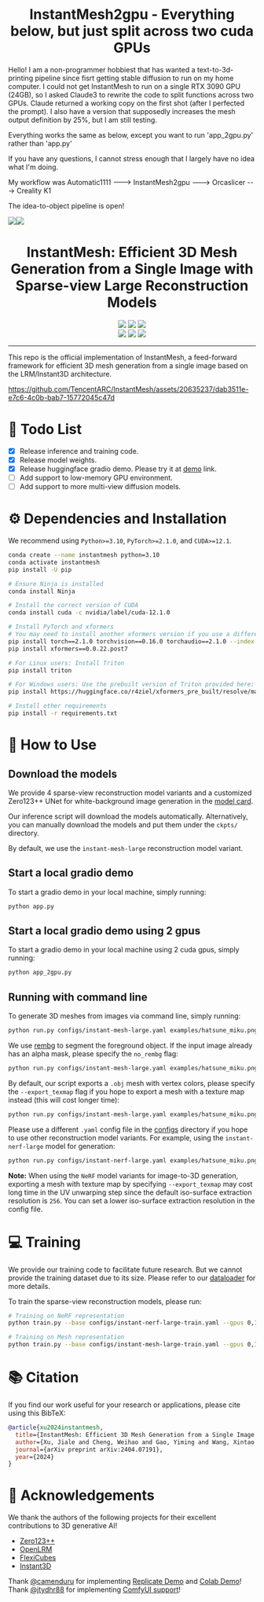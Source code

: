 <div align="center">
  
# InstantMesh2gpu - Everything below, but just split across two cuda GPUs

<div align="left">

Hello!  I am a non-programmer hobbiest that has wanted a text-to-3d-printing pipeline since fisrt getting stable diffusion to run on my home computer. I could not get InstantMesh to run on a single RTX 3090 GPU (24GB), so I asked Claude3 to rewrite the code to split functions across two GPUs.  Claude returned a working copy on the first shot (after I perfected the prompt).  I also have a version that supposedly increases the mesh output definition by 25%, but I am still testing.

Everything works the same as below, except you want to run 'app_2gpu.py' rather than 'app.py'

If you have any questions, I cannot stress enough that I largely have no idea what I'm doing.

My workflow was Automatic1111 ---> InstantMesh2gpu ---> Orcaslicer ---> Creality K1

The idea-to-object pipeline is open!

<img src="https://github.com/nattybones/InstantMesh2gpu/blob/main/assets/puppy_input.png"></a><img src="https://github.com/nattybones/InstantMesh2gpu/blob/main/assets/cute_puppy.jpg"></a>

<div align="center">

# InstantMesh: Efficient 3D Mesh Generation from a Single Image with Sparse-view Large Reconstruction Models

<a href="https://arxiv.org/abs/2404.07191"><img src="https://img.shields.io/badge/ArXiv-2404.07191-brightgreen"></a> 
<a href="https://huggingface.co/TencentARC/InstantMesh"><img src="https://img.shields.io/badge/%F0%9F%A4%97%20Model_Card-Huggingface-orange"></a> 
<a href="https://huggingface.co/spaces/TencentARC/InstantMesh"><img src="https://img.shields.io/badge/%F0%9F%A4%97%20Gradio%20Demo-Huggingface-orange"></a> <br>
<a href="https://replicate.com/camenduru/instantmesh"><img src="https://img.shields.io/badge/Demo-Replicate-blue"></a>
<a href="https://colab.research.google.com/github/camenduru/InstantMesh-jupyter/blob/main/InstantMesh_jupyter.ipynb"><img src="https://colab.research.google.com/assets/colab-badge.svg"></a>
<a href="https://github.com/jtydhr88/ComfyUI-InstantMesh"><img src="https://img.shields.io/badge/Demo-ComfyUI-8A2BE2"></a>

</div>

---

This repo is the official implementation of InstantMesh, a feed-forward framework for efficient 3D mesh generation from a single image based on the LRM/Instant3D architecture.

https://github.com/TencentARC/InstantMesh/assets/20635237/dab3511e-e7c6-4c0b-bab7-15772045c47d

# 🚩 Todo List

- [x] Release inference and training code.
- [x] Release model weights.
- [x] Release huggingface gradio demo. Please try it at [demo](https://huggingface.co/spaces/TencentARC/InstantMesh) link.
- [ ] Add support to low-memory GPU environment.
- [ ] Add support to more multi-view diffusion models.

# ⚙️ Dependencies and Installation

We recommend using `Python>=3.10`, `PyTorch>=2.1.0`, and `CUDA>=12.1`.
```bash
conda create --name instantmesh python=3.10
conda activate instantmesh
pip install -U pip

# Ensure Ninja is installed
conda install Ninja

# Install the correct version of CUDA
conda install cuda -c nvidia/label/cuda-12.1.0

# Install PyTorch and xformers
# You may need to install another xformers version if you use a different PyTorch version
pip install torch==2.1.0 torchvision==0.16.0 torchaudio==2.1.0 --index-url https://download.pytorch.org/whl/cu121
pip install xformers==0.0.22.post7

# For Linux users: Install Triton 
pip install triton

# For Windows users: Use the prebuilt version of Triton provided here:
pip install https://huggingface.co/r4ziel/xformers_pre_built/resolve/main/triton-2.0.0-cp310-cp310-win_amd64.whl

# Install other requirements
pip install -r requirements.txt
```

# 💫 How to Use

## Download the models

We provide 4 sparse-view reconstruction model variants and a customized Zero123++ UNet for white-background image generation in the [model card](https://huggingface.co/TencentARC/InstantMesh).

Our inference script will download the models automatically. Alternatively, you can manually download the models and put them under the `ckpts/` directory.

By default, we use the `instant-mesh-large` reconstruction model variant.

## Start a local gradio demo

To start a gradio demo in your local machine, simply running:
```bash
python app.py
```

## Start a local gradio demo using 2 gpus

To start a gradio demo in your local machine using 2 cuda gpus, simply running:
```bash
python app_2gpu.py
``` 

## Running with command line

To generate 3D meshes from images via command line, simply running:
```bash
python run.py configs/instant-mesh-large.yaml examples/hatsune_miku.png --save_video
```

We use [rembg](https://github.com/danielgatis/rembg) to segment the foreground object. If the input image already has an alpha mask, please specify the `no_rembg` flag:
```bash
python run.py configs/instant-mesh-large.yaml examples/hatsune_miku.png --save_video --no_rembg
```

By default, our script exports a `.obj` mesh with vertex colors, please specify the `--export_texmap` flag if you hope to export a mesh with a texture map instead (this will cost longer time):
```bash
python run.py configs/instant-mesh-large.yaml examples/hatsune_miku.png --save_video --export_texmap
```

Please use a different `.yaml` config file in the [configs](./configs) directory if you hope to use other reconstruction model variants. For example, using the `instant-nerf-large` model for generation:
```bash
python run.py configs/instant-nerf-large.yaml examples/hatsune_miku.png --save_video
```
**Note:** When using the `NeRF` model variants for image-to-3D generation, exporting a mesh with texture map by specifying `--export_texmap` may cost long time in the UV unwarping step since the default iso-surface extraction resolution is `256`. You can set a lower iso-surface extraction resolution in the config file.

# 💻 Training

We provide our training code to facilitate future research. But we cannot provide the training dataset due to its size. Please refer to our [dataloader](src/data/objaverse.py) for more details.

To train the sparse-view reconstruction models, please run:
```bash
# Training on NeRF representation
python train.py --base configs/instant-nerf-large-train.yaml --gpus 0,1,2,3,4,5,6,7 --num_nodes 1

# Training on Mesh representation
python train.py --base configs/instant-mesh-large-train.yaml --gpus 0,1,2,3,4,5,6,7 --num_nodes 1
```

# :books: Citation

If you find our work useful for your research or applications, please cite using this BibTeX:

```BibTeX
@article{xu2024instantmesh,
  title={InstantMesh: Efficient 3D Mesh Generation from a Single Image with Sparse-view Large Reconstruction Models},
  author={Xu, Jiale and Cheng, Weihao and Gao, Yiming and Wang, Xintao and Gao, Shenghua and Shan, Ying},
  journal={arXiv preprint arXiv:2404.07191},
  year={2024}
}
```

# 🤗 Acknowledgements

We thank the authors of the following projects for their excellent contributions to 3D generative AI!

- [Zero123++](https://github.com/SUDO-AI-3D/zero123plus)
- [OpenLRM](https://github.com/3DTopia/OpenLRM)
- [FlexiCubes](https://github.com/nv-tlabs/FlexiCubes)
- [Instant3D](https://instant-3d.github.io/)

Thank [@camenduru](https://github.com/camenduru) for implementing [Replicate Demo](https://replicate.com/camenduru/instantmesh) and [Colab Demo](https://colab.research.google.com/github/camenduru/InstantMesh-jupyter/blob/main/InstantMesh_jupyter.ipynb)!  
Thank [@jtydhr88](https://github.com/jtydhr88) for implementing [ComfyUI support](https://github.com/jtydhr88/ComfyUI-InstantMesh)!
